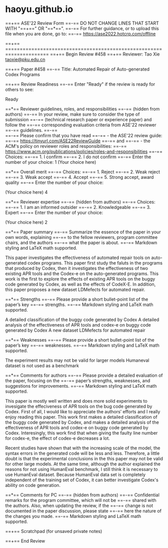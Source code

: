 # haoyu.github.io
==+== ASE'22 Review Form
==-== DO NOT CHANGE LINES THAT START WITH "==+==" OR "==*==".
==-== For further guidance, or to upload this file when you are done, go to:
==-== https://ase2022.hotcrp.com/offline

==+== =====================================================================
==+== Begin Review #458
==+== Reviewer: Tao Xie <taoxie@pku.edu.cn>

==+== Paper #458
==-== Title: Automated Repair of Auto-generated Codex Programs

==+== Review Readiness
==-== Enter "Ready" if the review is ready for others to see:

Ready

==*== Reviewer guidelines, roles, and responsibilities
==-== (hidden from authors)
==-==    In your review, make sure to consider the type of submission
==-==    (technical research paper or experience paper) and follow the
==-==    corresponding evaluation criteria from  ASE'22 reviewer
==-==    guidelines.
==-==    
==-==    Please confirm that you have read
==-==    - the ASE'22 review guide: 
==-==    https://tinyurl.com/ASE22ReviewGuide
==-==    and
==-==    - the ACM's policy on reviewer roles and responsibilities:
==-==    https://www.acm.org/publications/policies/roles-and-responsibilities
==-== Choices:
==-==    1. I confirm
==-==    2. I do not confirm
==-== Enter the number of your choice:
1
(Your choice here)

==*== Overall merit
==-== Choices:
==-==    1. Reject
==-==    2. Weak reject
==-==    3. Weak accept
==-==    4. Accept
==-==    5. Strong accept, award quality
==-== Enter the number of your choice:

(Your choice here) 4

==*== Reviewer expertise
==-== (hidden from authors)
==-== Choices:
==-==    1. I am an informed outsider
==-==    2. Knowledgeable
==-==    3. Expert
==-== Enter the number of your choice:

(Your choice here) 2

==*== Paper summary
==-==    Summarize the essence of the paper in your own words, explaining
==-==    to the fellow reviewers, program committee chairs, and the authors
==-==    what the paper is about.
==-== Markdown styling and LaTeX math supported.

This paper investigates the effectiveness of automated repair tools on auto-generated codex programs. This paper first study the faluts in the programs that produced by Codex, then it investigates the effectiveness of two existing APR tools and the Codex-e on the auto-generated programs.
This work is the first to explore the effects of existing APR tools on the buggy code generated by Codex, as well as the effects of CodeX-E. 
In addition, this paper proposes a new dataset LDMefects for automated repair.

==*== Strengths
==-==    Please provide a short bullet-point list of the paper’s key
==-==    strengths.
==-== Markdown styling and LaTeX math supported.




A detailed classification of the buggy code generated by Codex
A detailed analysis of the effectiveness of APR tools and codex-e on buggy code generated by Codex
A new dataset LDMefects for automated repair


==*== Weaknesses
==-==    Please provide a short bullet-point list of the paper’s key
==-==    weaknesses.
==-== Markdown styling and LaTeX math supported.


The experiment results may not be valid for larger models
Humaneval dataset is not used as a benchmark

==*== Comments for authors
==-==    Please provide a detailed evaluation of the paper, focusing on the
==-==    paper’s strengths, weaknesses, and suggestions for improvements.
==-== Markdown styling and LaTeX math supported.

This paper is mostly well written and does more solid experiments to invesigate the effeciveness of APR tools on the bug code generated by Codex.
First of all, I would like to appreciate the authors’ efforts and I really enjoy reading this paper.
This work first makes a detailed classification of the buggy code generated by Codex, and makes a detailed analysis of the effectiveness of APR tools and codex-e on buggy code generated by Codex.
Interesingly, this work find that when giving the faulty line number for codex-e, the effect of codex-e decreases a lot.

Recent studies have shown that with the increasing scale of the model, the syntax errors in the generated code will be less and less. Therefore, a little doubt is that the experimental conclusions in the this paper may not be valid for other large models.
At the same time, although the author explained the reasons for not using HumanEval benchmark, I still think it is necessary to use HumanEval dataset. Because HumanEval data set is completely independent of the training set of Codex, it can better investigate Codex's ability on code generation.



 

==*== Comments for PC
==-== (hidden from authors)
==-==    Confidential remarks for the program committee, which will not be
==-==    shared with the authors. Also, when updating the review, if the
==-==    change is not documented in the paper discussion, please state
==-==    here the nature of the changes you made.
==-== Markdown styling and LaTeX math supported.



==+== Scratchpad (for unsaved private notes)

==+== End Review

